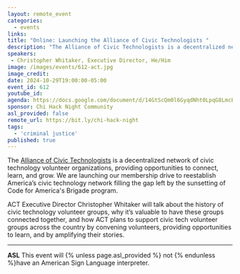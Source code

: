 ```yaml
---
layout: remote_event
categories:
  - events
links: 
title: "Online: Launching the Alliance of Civic Technologists "
description: "The Alliance of Civic Technologists is a decentralized network of civic technology volunteer organizations, providing opportunities to connect, learn, and grow. We are launching our membership drive to reestablish America’s civic technology network filling the gap left by the sunsetting of Code for America's Brigade program. ACT Executive Director Christopher Whitaker will talk about the history of civic technology volunteer groups, why it’s valuable to have these groups connected together, and how ACT plans to support civic tech volunteer groups across the country by convening volunteers, providing opportunities to learn, and by amplifying their stories."
speakers:
 - Christopher Whitaker, Executive Director, He/Him
image: /images/events/612-act.jpg
image_credit:
date: 2024-10-29T19:00:00-05:00
event_id: 612
youtube_id: 
agenda: https://docs.google.com/document/d/14GtScQm0l6GyqdNht0LpqG8LmcEF7i3COjNJ06PaTj8/edit#
sponsor: Chi Hack Night Community
asl_provided: false
remote_url: https://bit.ly/chi-hack-night
tags: 
  - 'criminal justice'
published: true
---
```


The [Alliance of Civic Technologists](https://www.civictechnologists.org/) is a decentralized network of civic technology volunteer organizations, providing opportunities to connect, learn, and grow. We are launching our membership drive to reestablish America’s civic technology network filling the gap left by the sunsetting of Code for America's Brigade program.

ACT Executive Director Christopher Whitaker will talk about the history of civic technology volunteer groups, why it’s valuable to have these groups connected together, and how ACT plans to support civic tech volunteer groups across the country by convening volunteers, providing opportunities to learn, and by amplifying their stories. 

---

**ASL** This event will {% unless page.asl_provided %} not {% endunless %}have an American Sign Language interpreter.